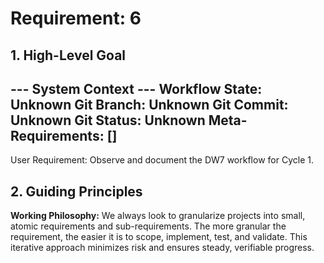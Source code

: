 # Requirement: 6

## 1. High-Level Goal

--- System Context ---
Workflow State: Unknown
Git Branch: Unknown
Git Commit: Unknown
Git Status: Unknown
Meta-Requirements: []
----------------------

User Requirement: Observe and document the DW7 workflow for Cycle 1.

## 2. Guiding Principles

**Working Philosophy:** We always look to granularize projects into small, atomic requirements and sub-requirements. The more granular the requirement, the easier it is to scope, implement, test, and validate. This iterative approach minimizes risk and ensures steady, verifiable progress.
